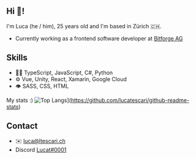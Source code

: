 ## Hi 👋!

I'm Luca (he / him), 25 years old and I'm based in Zürich 🇨🇭.

- Currently working as a frontend software developer at [Bitforge AG](https://www.bitforge.ch)

## Skills

- 👨‍💻 TypeScript, JavaScript, C#, Python
- ⚙️ Vue, Unity, React, Xamarin, Google Cloud
- 👁️ SASS, CSS, HTML

My stats :) 
![Top Langs](https://github-readme-stats.vercel.app/api/top-langs/?username=lucatescari&layout=compact&theme=dark)](https://github.com/lucatescari/github-readme-stats)

## Contact
- ✉️ [luca@ltescari.ch](mailto:luca@ltescari.ch)
- Discord [Lucat#0001](https://discordapp.com/users/lucat#0001)
